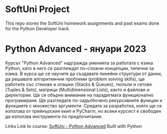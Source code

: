 # SoftUni Project
 This repo stores the SoftUni homework assignments and past exams done for the Python Developer track.

# Python Advanced - януари 2023


Курсът "Python Advanced" надгражда уменията за работата с езика Python, като в него се разглеждат по-сложни концепции, типични за езика. В курса ще се научите да създавате линейни структури от данни, да решавате алгоритмични проблеми (problem solving skills), ще работите със стекове и опашки (Stacks & Queues), тюпъли и сетове (Tuples & Sets), матрици (Multidimensional Lists), както и файлове и директории. Ще се обърне внимание на парадигмата функционално програмиране. Ще разгледате по-задълбочено рекурсивните функции и функциите с множество аргументи. Средата за разработка, която ще се използва от трейнърския екип е PyCharm, но всеки курсист е свободен да използва инструменти по предпочитание.

Links
Link to course: [SoftUni - Python Advanced](https://softuni.bg/trainings/3963/python-advanced-january-2023)
Built with
Python
